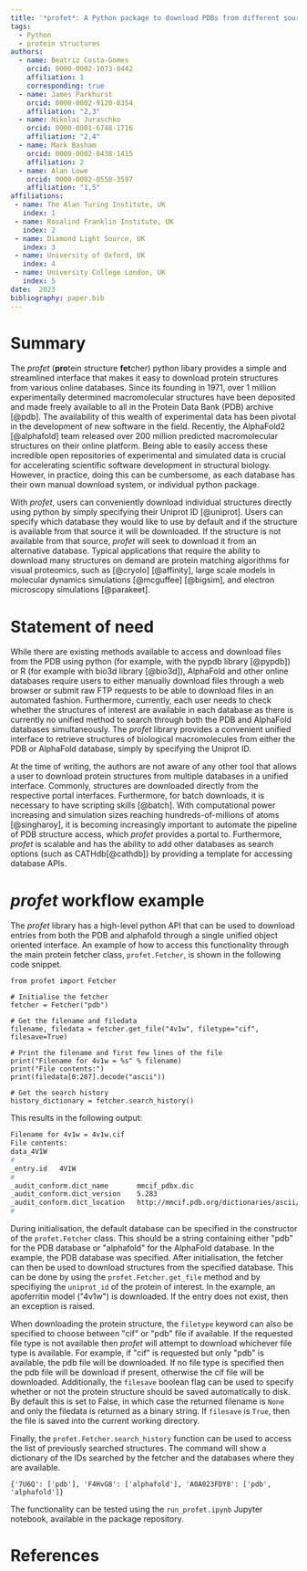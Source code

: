 ```yaml
---
title: '*profet*: A Python package to download PDBs from different sources'
tags:
  - Python
  - protein structures
authors:
  - name: Beatriz Costa-Gomes
    orcid: 0000-0002-1073-8442
    affiliation: 1
    corresponding: true
  - name: James Parkhurst
    orcid: 0000-0002-9120-8354
    affiliation: "2,3"
  - name: Nikolai Juraschko
    orcid: 0000-0001-6748-1716
    affiliation: "2,4"
  - name: Mark Basham
    orcid: 0000-0002-8438-1415
    affiliation: 2
  - name: Alan Lowe
    orcid: 0000-0002-0558-3597 
    affiliation: "1,5"  
affiliations:
 - name: The Alan Turing Institute, UK
   index: 1
 - name: Rosalind Franklin Institute, UK
   index: 2
 - name: Diamond Light Source, UK
   index: 3
 - name: University of Oxford, UK
   index: 4
 - name: University College London, UK
   index: 5
date:  2023
bibliography: paper.bib
---
```


# Summary

The *profet* (**pro**tein structure **fet**cher) python libary provides a simple and streamlined interface that makes it easy to download protein structures from various online databases. Since its founding in 1971, over 1 million experimentally determined macromolecular structures have been deposited and made freely available to all in the Protein Data Bank (PDB) archive [@pdb]. The availability of this wealth of experimental data has been pivotal in the development of new software in the field. Recently, the AlphaFold2 [@alphafold] team released over 200 million predicted macromolecular structures on their online platform. Being able to easily access these incredible open repositories of experimental and simulated data is crucial for accelerating scientific software development in structural biology. However, in practice, doing this can be cumbersome, as each database has their own manual download system, or individual python package. 

With *profet*, users can conveniently download individual structures directly using python by simply specifying their Uniprot ID [@uniprot]. Users can specify which database they would like to use by default and if the structure is available from that source it will be downloaded. If the structure is not available from that source, *profet* will seek to download it from an alternative database. Typical applications that require the ability to download many structures on demand are protein matching algorithms for visual proteomics, such as [@cryolo] [@affinity], large scale models in molecular dynamics simulations [@mcguffee] [@bigsim], and electron microscopy simulations [@parakeet].


# Statement of need

While there are existing methods available to access and download files from the PDB using python (for example, with the pypdb library [@pypdb]) or R (for example with bio3d library [@bio3d]), AlphaFold and other online databases require users to either manually download files through a web browser or submit raw FTP requests to be able to download files in an automated fashion. Furthermore, currently, each user needs to check whether the structures of interest are available in each database as there is currently no unified method to search through both the PDB and AlphaFold databases simultaneously. The *profet* library provides a convenient unified interface to retrieve structures of biological macromolecules from either the PDB or AlphaFold database, simply by specifying the Uniprot ID.

At the time of writing, the authors are not aware of any other tool that allows a user to download protein structures from multiple databases in a unified interface. Commonly, structures are downloaded directly from the respective portal interfaces. Furthermore, for batch downloads, it is necessary to have scripting skills [@batch]. With computational power increasing and simulation sizes reaching hundreds-of-millions of atoms [@singharoy], it is becoming increasingly important to automate the pipeline of PDB structure access, which *profet* provides a portal to. Furthermore, *profet* is scalable and has the ability to add other databases as search options (such as CATHdb[@cathdb]) by providing a template for accessing database APIs.


# *profet* workflow example
 
The *profet* library has a high-level python API that can be used to download entries from both the PDB and alphafold through a single unified object oriented interface. An example of how to access this functionality through the main protein fetcher class, `profet.Fetcher`, is shown in the following code snippet.

```python=
from profet import Fetcher

# Initialise the fetcher
fetcher = Fetcher("pdb")

# Get the filename and filedata
filename, filedata = fetcher.get_file("4v1w", filetype="cif", filesave=True)

# Print the filename and first few lines of the file
print("Filename for 4v1w = %s" % filename)
print("File contents:")
print(filedata[0:207].decode("ascii"))

# Get the search history
history_dictionary = fetcher.search_history()
```

This results in the following output:

```bash
Filename for 4v1w = 4v1w.cif
File contents:
data_4V1W
# 
_entry.id   4V1W 
# 
_audit_conform.dict_name       mmcif_pdbx.dic 
_audit_conform.dict_version    5.283 
_audit_conform.dict_location   http://mmcif.pdb.org/dictionaries/ascii/mmcif_pdbx.dic 
#
```

During initialisation, the default database can be specified in the constructor of the `profet.Fetcher` class. This should be a string containing either "pdb" for the PDB database or "alphafold" for the AlphaFold database. In the example, the PDB database was specified. After initialisation, the fetcher can then be used to download structures from the specified database. This can be done by using the `profet.Fetcher.get_file` method and by specifiying the `uniprot_id` of the protein of interest. In the example, an apoferritin model ("4v1w") is downloaded. If the entry does not exist, then an exception is raised.

When downloading the protein structure, the `filetype` keyword can also be specified to choose between "cif" or "pdb" file if available. If the requested file type is not available then *profet* will attempt to download whichever file type is available. For example, if "cif" is requested but only "pdb" is available, the pdb file will be downloaded. If no file type is specified then the pdb file will be download if present, otherwise the cif file will be downloaded. Additionally, the `filesave` boolean flag can be used to specify whether or not the protein structure should be saved automatically to disk. By default this is set to False, in which case the returned filename is `None` and only the filedata is returned as a binary string. If `filesave` is `True`, then the file is saved into the current working directory. 

Finally, the `profet.Fetcher.search_history` function can be used to access the list of previously searched structures. The command will show a dictionary of the IDs searched by the fetcher and the databases where they are available. 

```
{'7U6Q': ['pdb'], 'F4HvG8': ['alphafold'], 'A0A023FDY8': ['pdb', 'alphafold']}
```

The functionality can be tested using the `run_profet.ipynb` Jupyter notebook, available in the package repository.

# References 